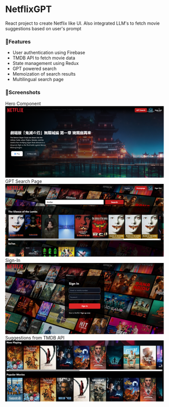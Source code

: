 # NetflixGPT
React project to create Netflix like UI. Also integrated LLM's to fetch movie suggestions based on user's prompt

### 📝Features
- User authentication using Firebase
- TMDB API to fetch movie data
- State management using Redux
- GPT powered search
- Memoization of search results
- Multilingual search page

### 📸Screenshots
Hero Component
![Trailer Component](public/trailer.png)
GPT Search Page
![Trailer Component](public/gpt-search.png)
Sign-In
![Trailer Component](public/login.png)
Suggestions from TMDB API
![Trailer Component](public/suggestions.png)